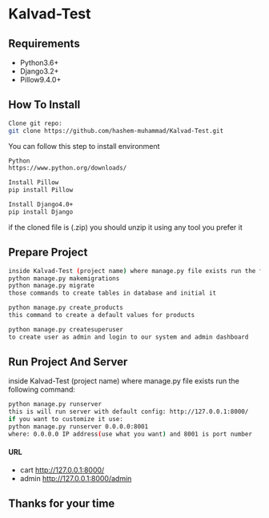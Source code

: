 # Kalvad-Test


## Requirements

- Python3.6+
- Django3.2+
- Pillow9.4.0+



## How To Install

```sh
Clone git repo:
git clone https://github.com/hashem-muhammad/Kalvad-Test.git
```

You can follow this step to install environment
```sh
Python
https://www.python.org/downloads/
```

```sh
Install Pillow
pip install Pillow
```
```sh
Install Django4.0+
pip install Django
```

if the cloned file is (.zip) you should unzip it using any tool you prefer it
## Prepare Project



```sh
inside Kalvad-Test (project name) where manage.py file exists run the following commands:
python manage.py makemigrations
python manage.py migrate
those commands to create tables in database and initial it
```

```sh
python manage.py create_products
this command to create a default values for products
```

```sh
python manage.py createsuperuser
to create user as admin and login to our system and admin dashboard
```



## Run Project And Server
inside Kalvad-Test (project name) where manage.py file exists run the following command:
```sh
python manage.py runserver
this is will run server with default config: http://127.0.0.1:8000/
if you want to customize it use:
python manage.py runserver 0.0.0.0:8001
where: 0.0.0.0 IP address(use what you want) and 8001 is port number
```


#### URL

- cart http://127.0.0.1:8000/
- admin http://127.0.0.1:8000/admin


## Thanks for your time
